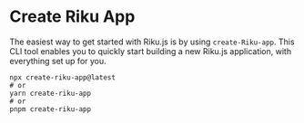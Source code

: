 # Create Riku App

The easiest way to get started with Riku.js is by using `create-Riku-app`. This CLI tool enables you to quickly start building a new Riku.js application, with everything set up for you.

```ssh
npx create-riku-app@latest
# or
yarn create-riku-app
# or
pnpm create-riku-app
```
